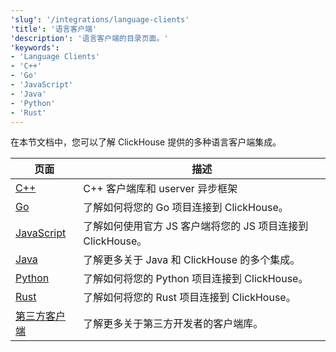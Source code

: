```yaml
---
'slug': '/integrations/language-clients'
'title': '语言客户端'
'description': '语言客户端的目录页面。'
'keywords':
- 'Language Clients'
- 'C++'
- 'Go'
- 'JavaScript'
- 'Java'
- 'Python'
- 'Rust'
---
```




在本节文档中，您可以了解 ClickHouse 提供的多种语言客户端集成。

| 页面                                                                   | 描述                                                                          |
|------------------------------------------------------------------------|-------------------------------------------------------------------------------|
| [C++](/interfaces/cpp)                                           | C++ 客户端库和 userver 异步框架                                              |
| [Go](/integrations/go)                                           | 了解如何将您的 Go 项目连接到 ClickHouse。                                      |
| [JavaScript](/integrations/javascript)                           | 了解如何使用官方 JS 客户端将您的 JS 项目连接到 ClickHouse。                    |
| [Java](/integrations/java)                                       | 了解更多关于 Java 和 ClickHouse 的多个集成。                                  |
| [Python](/integrations/python)                                   | 了解如何将您的 Python 项目连接到 ClickHouse。                                 |
| [Rust](/integrations/rust)                                       | 了解如何将您的 Rust 项目连接到 ClickHouse。                                   |
| [第三方客户端](/interfaces/third-party/client-libraries) | 了解更多关于第三方开发者的客户端库。                                        |
